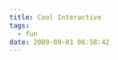 ```yaml
---
title: Cool Interactive
tags:
  - fun
date: 2009-09-01 06:58:42
---
```


<object width="425" height="344"><param name="movie" value="http://www.youtube.com/v/mUdDhWfpqxg=zh_TW&fs=1"></param><param name="allowFullScreen" value="true"></param><param name="allowscriptaccess" value="always"></param><embed src="http://www.youtube.com/v/mUdDhWfpqxg=zh_TW&fs=1" type="application/x-shockwave-flash" allowscriptaccess="always" allowfullscreen="true" width="425" height="344"></embed></object>

<object width="425" height="344"><param name="movie" value="http://www.youtube.com/v/0H1zrLZwPjQ=zh_TW&fs=1"></param><param name="allowFullScreen" value="true"></param><param name="allowscriptaccess" value="always"></param><embed src="http://www.youtube.com/v/0H1zrLZwPjQ=zh_TW&fs=1" type="application/x-shockwave-flash" allowscriptaccess="always" allowfullscreen="true" width="425" height="344"></embed></object>
